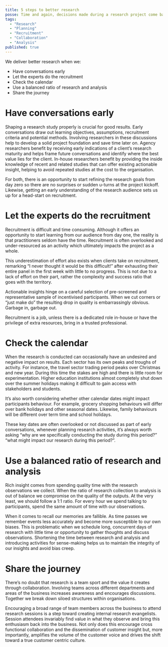 ```yaml
---
title: 5 steps to better research
posse: Time and again, decisions made during a research project come back to haunt us. Square up to the usual suspects and take 5 steps toward delivering better research.
tags:
  - "Research"
  - "Planning"
  - "Recruitment"
  - "Collaboration"
  - "Analysis"
published: true
---
```


We deliver better research when we:

* Have conversations early
* Let the experts do the recruitment
* Check the calendar
* Use a balanced ratio of research and analysis
* Share the journey

# Have conversations early

Shaping a research study properly is crucial for good results. Early conversations draw out learning objectives, assumptions, recruitment criteria and potential methods. Involving researchers in these discussions help to develop a solid project foundation and save time later on. Agency researchers benefit by receiving early indications of a client’s research maturity and helps frame future conversations and identify where the best value lies for the client. In-house researchers benefit by providing the inside knowledge of recent and related studies that can offer existing actionable insight, helping to avoid repeated studies at the cost to the organisation.

For both, there is an opportunity to start refining the research goals from day zero so there are no surprises or sudden u-turns at the project kickoff. Likewise, getting an early understanding of the research audience sets us up for a head-start on recruitment.

# Let the experts do the recruitment

Recruitment is difficult and time consuming. Although it offers an opportunity to start learning  from our audience from day one, the reality is that practitioners seldom have the time. Recruitment is often overlooked and under-resourced as an activity which ultimately impacts the project as a whole.

This underestimation of effort also exists when clients take on recruitment, remarking “I never thought it would be this difficult!” after exhausting their entire panel in the first week with little to no progress. This is not due to a lack of effort on their part, rather the complexity and success ratio that goes with the territory.

Actionable insights hinge on a careful selection of pre-screened and representative sample of incentivised participants. When we cut corners or “just make do” the resulting drop in quality is embarrassingly obvious. Garbage in, garbage out.

Recruitment is a job, unless there is a dedicated role in-house or have the privilege of extra resources, bring in a trusted professional.

# Check the calendar

When the research is conducted can occasionally have an undesired and negative impact on results. Each sector has its own peaks and troughs of activity. For instance, the travel sector trading period peaks over Christmas and new year. During this time the stakes are high and there is little room for experimentation. Higher education institutions almost completely shut down over the summer holidays making it difficult to gain access with stakeholders and students.

It’s also worth considering whether other calendar dates might impact participants behaviour. For example, grocery shopping behaviours will differ over bank holidays and other seasonal dates. Likewise, family behaviours will be different over term time and school holidays.

These key dates are often overlooked or not discussed as part of early conversations, whenever planning research activities, it’s always worth asking “why are we specifically conducting the study during this period?” “what might impact our research during this period?”.

# Use a balanced ratio of research and analysis

Rich insight comes from spending quality time with the research observations we collect. When the ratio of research collection to analysis is out of balance we compromise on the quality of the outputs. At the very least, we should follow a 1:1 ratio. For every hour we spend talking to participants, spend the same amount of time with our observations.

When it comes to recall our memories are fallible. As time passes we remember events less accurately and become more susceptible to our own biases. This is problematic when we schedule long, concurrent days of research with little time or opportunity to gather thoughts and discuss observations. Shortening the time between research and analysis and introducing activities for sense-making helps us to maintain the integrity of our insights and avoid bias creep.

# Share the journey

There’s no doubt that research is a team sport and the value it creates through collaboration. Involving teams across different departments and areas of the business increases awareness and encourages discussions. Together we break down siloed structures within organisations.

Encouraging a broad range of team members across the business to attend research sessions is a step toward creating internal research evangelists. Session attendees invariably find value in what they observe and bring this enthusiasm back into the business. Not only does this encourage cross functional collaboration and the dissemination of customer insight but, more importantly, amplifies the volume of the customer voice and drives the shift toward a true customer centric culture.
